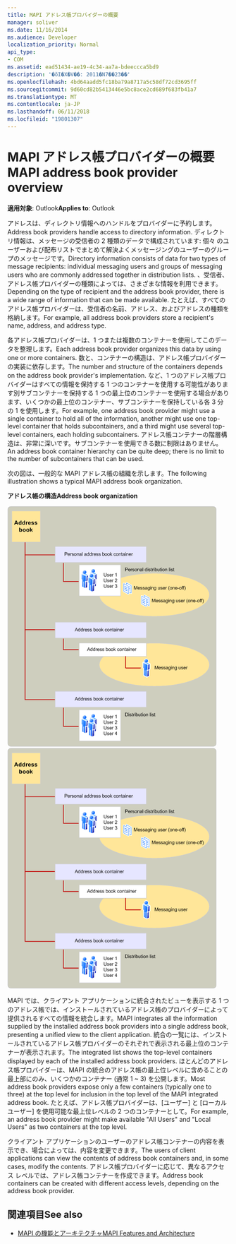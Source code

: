 ```yaml
---
title: MAPI アドレス帳プロバイダーの概要
manager: soliver
ms.date: 11/16/2014
ms.audience: Developer
localization_priority: Normal
api_type:
- COM
ms.assetid: ead51434-ae19-4c34-aa7a-bdeeccca5bd9
description: '�ŏI�X�V��: 2011�N7��23��'
ms.openlocfilehash: 4bd64aadd5fc18ba79a8717a5c58df72cd3695ff
ms.sourcegitcommit: 9d60cd82b5413446e5bc8ace2cd689f683fb41a7
ms.translationtype: MT
ms.contentlocale: ja-JP
ms.lasthandoff: 06/11/2018
ms.locfileid: "19801307"
---
```

# <a name="mapi-address-book-provider-overview"></a><span data-ttu-id="7f826-103">MAPI アドレス帳プロバイダーの概要</span><span class="sxs-lookup"><span data-stu-id="7f826-103">MAPI address book provider overview</span></span>
  
<span data-ttu-id="7f826-104">**適用対象**: Outlook</span><span class="sxs-lookup"><span data-stu-id="7f826-104">**Applies to**: Outlook</span></span> 
  
<span data-ttu-id="7f826-105">アドレスは、ディレクトリ情報へのハンドルをプロバイダーに予約します。</span><span class="sxs-lookup"><span data-stu-id="7f826-105">Address book providers handle access to directory information.</span></span> <span data-ttu-id="7f826-106">ディレクトリ情報は、メッセージの受信者の 2 種類のデータで構成されています: 個々 のユーザーおよび配布リストでまとめて解決よくメッセージングのユーザーのグループのメッセージです。</span><span class="sxs-lookup"><span data-stu-id="7f826-106">Directory information consists of data for two types of message recipients: individual messaging users and groups of messaging users who are commonly addressed together in distribution lists.</span></span> <span data-ttu-id="7f826-107">、受信者、アドレス帳プロバイダーの種類によっては、さまざまな情報を利用できます。</span><span class="sxs-lookup"><span data-stu-id="7f826-107">Depending on the type of recipient and the address book provider, there is a wide range of information that can be made available.</span></span> <span data-ttu-id="7f826-108">たとえば、すべてのアドレス帳プロバイダーは、受信者の名前、アドレス、およびアドレスの種類を格納します。</span><span class="sxs-lookup"><span data-stu-id="7f826-108">For example, all address book providers store a recipient's name, address, and address type.</span></span>
  
<span data-ttu-id="7f826-109">各アドレス帳プロバイダーは、1 つまたは複数のコンテナーを使用してこのデータを整理します。</span><span class="sxs-lookup"><span data-stu-id="7f826-109">Each address book provider organizes this data by using one or more containers.</span></span> <span data-ttu-id="7f826-110">数と、コンテナーの構造は、アドレス帳プロバイダーの実装に依存します。</span><span class="sxs-lookup"><span data-stu-id="7f826-110">The number and structure of the containers depends on the address book provider's implementation.</span></span> <span data-ttu-id="7f826-111">など、1 つのアドレス帳プロバイダーはすべての情報を保持する 1 つのコンテナーを使用する可能性があります別サブコンテナーを保持する 1 つの最上位のコンテナーを使用する場合があります、いくつかの最上位のコンテナー、サブコンテナーを保持している各 3 分の 1 を使用します。</span><span class="sxs-lookup"><span data-stu-id="7f826-111">For example, one address book provider might use a single container to hold all of the information, another might use one top-level container that holds subcontainers, and a third might use several top-level containers, each holding subcontainers.</span></span> <span data-ttu-id="7f826-112">アドレス帳コンテナーの階層構造は、非常に深いです。サブコンテナーを使用できる数に制限はありません。</span><span class="sxs-lookup"><span data-stu-id="7f826-112">An address book container hierarchy can be quite deep; there is no limit to the number of subcontainers that can be used.</span></span>
  
<span data-ttu-id="7f826-113">次の図は、一般的な MAPI アドレス帳の組織を示します。</span><span class="sxs-lookup"><span data-stu-id="7f826-113">The following illustration shows a typical MAPI address book organization.</span></span>
  
<span data-ttu-id="7f826-114">**アドレス帳の構造**</span><span class="sxs-lookup"><span data-stu-id="7f826-114">**Address book organization**</span></span>
  
<span data-ttu-id="7f826-115">![アドレス帳の組織](media/amapi_04.gif "アドレス帳の組織")</span><span class="sxs-lookup"><span data-stu-id="7f826-115">![Address book organization](media/amapi_04.gif "Address book organization")</span></span>
  
<span data-ttu-id="7f826-116">MAPI では、クライアント アプリケーションに統合されたビューを表示する 1 つのアドレス帳では、インストールされているアドレス帳のプロバイダーによって提供されるすべての情報を統合します。</span><span class="sxs-lookup"><span data-stu-id="7f826-116">MAPI integrates all the information supplied by the installed address book providers into a single address book, presenting a unified view to the client application.</span></span> <span data-ttu-id="7f826-117">統合の一覧には、インストールされているアドレス帳プロバイダーのそれぞれで表示される最上位のコンテナーが表示されます。</span><span class="sxs-lookup"><span data-stu-id="7f826-117">The integrated list shows the top-level containers displayed by each of the installed address book providers.</span></span> <span data-ttu-id="7f826-118">ほとんどのアドレス帳プロバイダーは、MAPI の統合のアドレス帳の最上位レベルに含めることの最上部にのみ、いくつかのコンテナー (通常 1 ~ 3) を公開します。</span><span class="sxs-lookup"><span data-stu-id="7f826-118">Most address book providers expose only a few containers (typically one to three) at the top level for inclusion in the top level of the MAPI integrated address book.</span></span> <span data-ttu-id="7f826-119">たとえば、アドレス帳プロバイダーは、[ユーザー] と [ローカル ユーザー] を使用可能な最上位レベルの 2 つのコンテナーとして。</span><span class="sxs-lookup"><span data-stu-id="7f826-119">For example, an address book provider might make available "All Users" and "Local Users" as two containers at the top level.</span></span>
  
<span data-ttu-id="7f826-120">クライアント アプリケーションのユーザーのアドレス帳コンテナーの内容を表示でき、場合によっては、内容を変更できます。</span><span class="sxs-lookup"><span data-stu-id="7f826-120">The users of client applications can view the contents of address book containers and, in some cases, modify the contents.</span></span> <span data-ttu-id="7f826-121">アドレス帳プロバイダーに応じて、異なるアクセス レベルでは、アドレス帳コンテナーを作成できます。</span><span class="sxs-lookup"><span data-stu-id="7f826-121">Address book containers can be created with different access levels, depending on the address book provider.</span></span> 
  
## <a name="see-also"></a><span data-ttu-id="7f826-122">関連項目</span><span class="sxs-lookup"><span data-stu-id="7f826-122">See also</span></span>

- [<span data-ttu-id="7f826-123">MAPI の機能とアーキテクチャ</span><span class="sxs-lookup"><span data-stu-id="7f826-123">MAPI Features and Architecture</span></span>](mapi-features-and-architecture.md)

